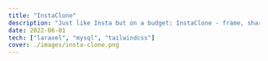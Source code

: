 ```yaml
---
title: "InstaClone"
description: "Just like Insta but on a budget: InstaClone - frame, share, connect. Powered by the Laravel framework."
date: 2022-06-01
tech: ["laravel", "mysql", "tailwindcss"]
cover: ./images/insta-clone.png
---
```

